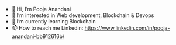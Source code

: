 - 👋 Hi, I’m Pooja Anandani
- 👀 I’m interested in Web development, Blockchain & Devops
- 🌱 I’m currently learning Blockchain
- 📫 How to reach me Linkedin: https://www.linkedin.com/in/pooja-anandani-bb912616b/

<!---
pooja-anandani/pooja-anandani is a ✨ special ✨ repository because its `README.md` (this file) appears on your GitHub profile.
You can click the Preview link to take a look at your changes.
--->
